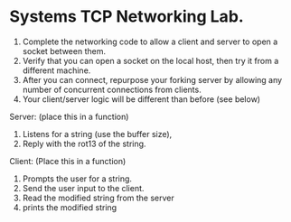 # Systems TCP Networking Lab.

1. Complete the networking code to allow a client and server to open a socket between them.
2. Verify that you can open a socket on the local host, then try it from a different machine.
3. After you can connect, repurpose your forking server by allowing any number of concurrent connections from clients.
4. Your client/server logic will be different than before (see below)

Server: (place this in a function)
1. Listens for a string (use the buffer size),
2. Reply with the rot13 of the string.

Client: (Place this in a function)
1. Prompts the user for a string.
2. Send the user input to the client.
3. Read the modified string from the server
4. prints the modified string
